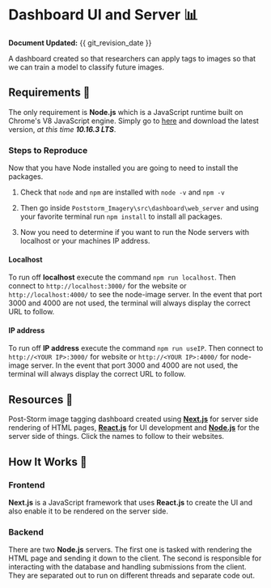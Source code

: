 # Dashboard UI and Server 📊

**Document Updated:** {{ git_revision_date }}

A dashboard created so that researchers can apply tags to images so that we can train a model to classify future images.

## Requirements 📝

The only requirement is **Node.js** which is a JavaScript runtime built on Chrome's V8 JavaScript engine. Simply go to
[here](https://nodejs.org/en/) and download the latest version, *at this time **10.16.3 LTS***.

### Steps to Reproduce

Now that you have Node installed you are going to need to install the packages.

1. Check that `node` and `npm` are installed with `node -v` and `npm -v`

2. Then go inside `Poststorm_Imagery\src\dashboard\web_server` and using your favorite terminal run `npm install` to
   install all packages.

3. Now you need to determine if you want to run the Node servers with localhost or your machines IP address.

#### Localhost

To run off **localhost** execute the command `npm run localhost`. Then connect to `http://localhost:3000/` for the
website or `http://localhost:4000/` to see the node-image server. In the event that port 3000 and 4000 are not used, the
terminal will always display the correct URL to follow.

#### IP address

To run off **IP address** execute the command `npm run useIP`. Then connect to `http://<YOUR IP>:3000/` for website or
`http://<YOUR IP>:4000/` for node-image server. In the event that port 3000 and 4000 are not used, the terminal will
always display the correct URL to follow.

## Resources 💎

Post-Storm image tagging dashboard created using [**Next.js**](https://nextjs.org/) for server side rendering of HTML
pages, [**React.js**](https://reactjs.org/) for UI development and [**Node.js**](https://nodejs.org/) for the server
side of things. Click the names to follow to their websites.

## How It Works 🤔

### Frontend

**Next.js** is a JavaScript framework that uses **React.js** to create the UI and also enable it to be rendered on the
server side.

### Backend

There are two **Node.js** servers. The first one is tasked with rendering the HTML page and sending it down to the
client. The second is responsible for interacting with the database and handling submissions from the client. They are
separated out to run on different threads and separate code out.
